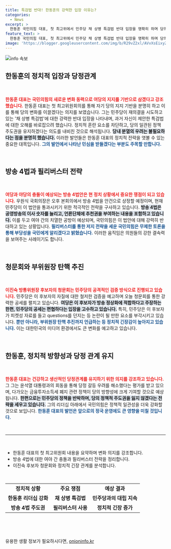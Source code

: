 ```yaml
---
title: 특검법 반대! 한동훈의 강력한 입장 이유는?
categories:
  - News
excerpt: >
  한동훈 국민의힘 대표, 첫 최고위에서 민주당 채 상병 특검법 반대 입장을 명확히 하며 당의 단결을 강조했다. 금융투자소득세 폐지 추진과 방송4법 관련 싸움이 예고되며 국회에서 긴장감이 감돈다.
feature_text: >
  한동훈 국민의힘 대표, 첫 최고위에서 민주당 채 상병 특검법 반대 입장을 명확히 하며 당의 단결을 강조했다. 금융투자소득세 폐지 추진과 방송4법 관련 싸움이 예고되며 국회에서 긴장감이 감돈다.
image: 'https://blogger.googleusercontent.com/img/b/R29vZ2xl/AVvXsEixyZcFfHzMRdzZMjFBmAUKJYCLCGyLL1o632UiGVXcaFdKo_bkvkuCioo0uUKlGfBVcT3P84aROyZIXSBEx3Aw5nCQ3pTgDom1WDC4m8eifvWiAmWEEVb4x6G_l8C0QH225ldMjyaFvpxGEBGNO37VmDTDMHGhJPq73UglMfDca1-0aw/s1600/blogspot.png'
---
```


<p><img src="https://blogger.googleusercontent.com/img/b/R29vZ2xl/AVvXsEixyZcFfHzMRdzZMjFBmAUKJYCLCGyLL1o632UiGVXcaFdKo_bkvkuCioo0uUKlGfBVcT3P84aROyZIXSBEx3Aw5nCQ3pTgDom1WDC4m8eifvWiAmWEEVb4x6G_l8C0QH225ldMjyaFvpxGEBGNO37VmDTDMHGhJPq73UglMfDca1-0aw/s1600/blogspot.png" alt="info 속보" /></p>

<h2 data-ke-size="size26">한동훈의 정치적 입장과 당정관계</h2>

<p data-ke-size="size16">&nbsp;</p>

<p><b><span style="color: #ee2323;">한동훈 대표는 국민의힘의 새로운 변화 동력으로 여당의 지지를 기반으로 삼겠다고 강조했습니다.</span></b> 한동훈 대표는 첫 최고위원회의를 통해 자기 당의 지지 기반을 분명히 하고 이를 통해 당의 변화를 이끌겠다는 의지를 보였습니다. 그는 민주당이 재의결을 시도하고 있는 '채 상병 특검법'에 대한 강력한 반대 입장을 나타내며, 과거 자신이 제안한 특검법에 대한 오해를 바로잡으려 했습니다. 정치적 혼란 요소를 차단하고, 당의 일관된 정책 주도권을 유지하겠다는 의도를 내비친 것으로 해석됩니다. <b><span style="background-color: #21538527;">당내 분열의 우려는 불필요하다는 점을 분명히 했습니다.</span></b> 이러한 발언들은 한동훈 대표의 정치적 전략을 엿볼 수 있는 중요한 대목입니다. <b><span style="color: #1a5490;">그의 발언에서 나타난 민심을 받들겠다는 부분도 주목할 만합니다.</span></b></p>

<p data-ke-size="size16">&nbsp;</p>

<h2 data-ke-size="size26">방송 4법과 필리버스터 전략</h2>

<p data-ke-size="size16">&nbsp;</p>

<p><b><span style="color: #ee2323;">여당과 야당의 충돌이 예상되는 방송 4법안은 현 정치 상황에서 중요한 쟁점이 되고 있습니다.</span></b> 우원식 국회의장은 오후 본회의에서 방송 4법을 안건으로 상정할 예정이며, 현재 민주당이 이 법안을 통과시키기 위한 적극적인 전략을 구사하고 있습니다. <b><span style="background-color: #21538527;">방송 4법은 공영방송의 이사 숫자를 늘리고, 언론단체에 추천권을 부여하는 내용을 포함하고 있습니다.</span></b> 이를 두고 여야 간의 치열한 공방이 예상되며, 국민의힘은 이 법안에 대해 강력히 반대하고 있는 상황입니다. <b><span style="color: #1a5490;">필리버스터를 통한 저지 전략을 세운 국민의힘은 무제한 토론을 통해 부당성을 국민에게 알리겠다고 밝혔습니다.</span></b> 이러한 움직임은 의원들의 강한 결속력을 보여주는 사례이기도 합니다.</p>

<p data-ke-size="size16">&nbsp;</p>

<h2 data-ke-size="size26">청문회와 부위원장 탄핵 추진</h2>

<p data-ke-size="size16">&nbsp;</p>

<p><b><span style="color: #ee2323;">이진숙 방통위원장 후보자의 청문회는 민주당의 공격적인 검증 방식으로 진행되고 있습니다.</span></b> 민주당은 이 후보자의 자질에 대한 철저한 검증을 예고하며 오늘 청문회를 통한 강력한 공세를 펼치고 있습니다. <b><span style="background-color: #21538527;">여당은 이 후보자가 방송 정상화에 적합하다고 주장하는 한편, 민주당의 공세는 편협하다는 입장을 고수하고 있습니다.</span></b> 특히, 민주당은 이 후보자가 피켓성 자료를 들고 questions를 던지는 등 논란이 될 만한 요소를 부각시키고 있습니다. <b><span style="color: #1a5490;">뿐만 아니라, 부위원장 탄핵 추진까지 언급하는 등 정치적 긴장감이 높아지고 있습니다.</span></b> 이는 대한민국의 미디어 환경에서도 큰 변화를 예고하고 있습니다.</p>

<p data-ke-size="size16">&nbsp;</p>

<h2 data-ke-size="size26">한동훈, 정치적 방향성과 당정 관계 유지</h2>

<p data-ke-size="size16">&nbsp;</p>

<p><b><span style="color: #ee2323;">한동훈 대표는 건강하고 생산적인 당정관계를 유지하기 위한 의지를 강조하고 있습니다.</span></b> 그 그는 윤석열 대통령과의 회동을 통해 당정 갈등 우려를 해소했다는 평가를 받고 있으며, 다가오는 금융투자소득세 폐지 관련 정책이 당의 방향성에 크게 기여할 것으로 예상됩니다. <b><span style="background-color: #21538527;">한편으로는 민주당의 정책을 반박하며, 당의 정책적 주도권을 잃지 않겠다는 전략을 세우고 있습니다.</span></b> 그의 리더십 아래에서 국민의힘은 정책적 일관성을 더욱 강화할 것으로 보입니다. <b><span style="color: #1a5490;">한동훈 대표의 발언은 앞으로의 정국 운영에도 큰 영향을 미칠 것입니다.</span></b></p>

<p data-ke-size="size16">&nbsp;</p>

<hr>

<p data-ke-size="size16">&nbsp;</p>

<ul>
    <li>한동훈 대표의 첫 최고위원회 내용을 요약하며 변화 의지를 강조합니다.</li>
    <li>방송 4법에 대한 여야 간 충돌과 필리버스터 전략을 정리합니다.</li>
    <li>이진숙 후보자 청문회와 정치적 긴장 관계를 분석합니다.</li>
</ul>

<p data-ke-size="size16">&nbsp;</p>

<table>
    <tr>
        <td style="text-align: center; height: 17px;"><b>정치적 상황</b></td>
        <td style="text-align: center; height: 17px;"><b>주요 쟁점</b></td>
        <td style="text-align: center; height: 17px;"><b>예상 결과</b></td>
    </tr>
    <tr>
        <td style="text-align: center; height: 17px;"><b>한동훈 리더십 강화</b></td>
        <td style="text-align: center; height: 17px;"><b>채 상병 특검법</b></td>
        <td style="text-align: center; height: 17px;"><b>민주당과의 대립 지속</b></td>
    </tr>
    <tr>
        <td style="text-align: center; height: 17px;"><b>방송 4법 주도권</b></td>
        <td style="text-align: center; height: 17px;"><b>필리버스터 사용</b></td>
        <td style="text-align: center; height: 17px;"><b>정치적 긴장 증가</b></td>
    </tr>
</table>

<p data-ke-size="size16">&nbsp;</p>

<p data-ke-size="size16">&nbsp;</p>
유용한 생활 정보가 필요하시다면, <a href="https://onioninfo.kr" rel="dofollow">onioninfo.kr</a>



